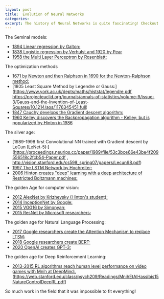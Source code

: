 ```yaml
---
layout: post
title:  Evolution of Neural Networks
categories: 
excerpt: The history of Neural Networks is quite fascinating! Checkout some of the impressive worls !
---
```



The Seminal models: 
- [1894 Linear regression by Galton:](https://galton.org/books/natural-inheritance/pdf/galton-nat-inh-1up-clean.pdf)
- [1838 Logistic regression by Verhulst](https://books.google.com/books?id=8GsEAAAAYAAJ&printsec=frontcover#v=onepage&q&f=false)[ and 1920 by Pear](http://math.bu.edu/people/mak/MA565/Pearl_Reed_PNAS_1920.pdf)
- [1958 the Multi Layer Perceptron by Rosenblatt:](https://citeseerx.ist.psu.edu/viewdoc/download?doi=10.1.1.335.3398&rep=rep1&type=pdf)

The optimization methods
- [1671 by Newton and then Ralphson in 1690 for the Newton-Ralphson method:](https://archive.org/details/bub_gb_4nlbAAAAQAAJ/mode/2up)
- [1805 Least Square Method by Legendre or Gauss:](https://www.york.ac.uk/depts/maths/histstat/legendre.pdf, https://projecteuclid.org/journals/annals-of-statistics/volume-9/issue-3/Gauss-and-the-Invention-of-Least-Squares/10.1214/aos/1176345451.full)
- [1847 Cauchy develops the Gradient descent algorithm:](https://cs.uwaterloo.ca/~y328yu/classics/cauchy-en.pdf)
- [1960 Kelley discovers the Backpropagation algorithm - Kelley:](https://www.gwern.net/docs/statistics/decision/1960-kelley.pdf)[ but is popularized by Hinton in 1986](https://www.iro.umontreal.ca/~vincentp/ift3395/lectures/backprop_old.pdf) 

The silver age: 
- [1989-1998 first Convolutional NN trained with Gradient descent by LeCun (LeNet-5):](https://proceedings.neurips.cc/paper/1989/file/53c3bce66e43be4f209556518c2fcb54-Paper.pdf , http://vision.stanford.edu/cs598_spring07/papers/Lecun98.pdf)
- [1997 The LSTM Network by Hochreiter:](http://www.bioinf.jku.at/publications/older/2604.pdf)
- [2006 Hinton creates "deep" learning with a deep architecture of Restricted Boltzmann machines:](http://www.cs.toronto.edu/~hinton/absps/fastnc.pdf)

The golden Age for computer vision:
- [2012 AlexNet by Krizhevsky (Hinton's student):](https://proceedings.neurips.cc/paper/2012/file/c399862d3b9d6b76c8436e924a68c45b-Paper.pdf)
- [2014 InceptionNet by Google:](https://arxiv.org/pdf/1409.4842v1.pdf)
- [2015 VGG16 by Simonyan:](https://arxiv.org/pdf/1409.1556.pdf)
- [2015 ResNet by Microsoft researchers:](https://arxiv.org/pdf/1512.03385.pdf)

The golden age for Natural Language Processing:
- [2017 Google researchers create the Attention Mechanism to replace LTSM:](https://arxiv.org/abs/1706.03762)
- [2018 Google researchers create BERT:](https://arxiv.org/pdf/1810.04805.pdf)
- [2020 OpenAI creates GPT-3:](https://arxiv.org/pdf/2005.14165.pdf)

The golden age for Deep Reinforcement Learning:
- [2013-2015 RL algorithms reach human level performance on video games with Mnih at DeepMind:](https://www.cs.toronto.edu/~vmnih/docs/dqn.pdf), (https://web.stanford.edu/class/psych209/Readings/MnihEtAlHassibis15NatureControlDeepRL.pdf) 

So much work in the field that it was impossible to fit everything! 
